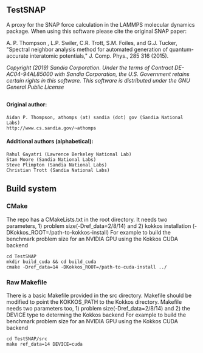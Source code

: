 <!----------------BEGIN-HEADER------------------------------------>
## TestSNAP

A proxy for the SNAP force calculation in the LAMMPS molecular dynamics package.
When using this software please cite the original SNAP paper:

A. P. Thompson , L.P. Swiler, C.R. Trott, S.M. Foiles, and G.J. Tucker, "Spectral neighbor analysis method for automated generation of quantum-accurate interatomic potentials," J. Comp. Phys., 285 316 (2015).

_Copyright (2019) Sandia Corporation. Under the terms of Contract DE-AC04-94AL85000 with Sandia Corporation, the U.S. Government retains certain rights in this software. This software is distributed under the GNU General Public License_
##

#### Original author:
    Aidan P. Thompson, athomps (at) sandia (dot) gov (Sandia National Labs)
    http://www.cs.sandia.gov/~athomps

#### Additional authors (alphabetical):
    Rahul Gayatri (Lawrence Berkeley National Lab)
    Stan Moore (Sandia National Labs)
    Steve Plimpton (Sandia National Labs)
    Christian Trott (Sandia National Labs)

## Build system
### CMake
The repo has a CMakeLists.txt in the root directory.
It needs two parameters, 1) problem size(-Dref_data=2/8/14) and 2) kokkos installation (-DKokkos_ROOT=/path-to-kokkos-install)
For example to build the benchmark problem size for an NVIDIA GPU using the Kokkos CUDA backend

    cd TestSNAP
    mkdir build_cuda && cd build_cuda
    cmake -Dref_data=14 -DKokkos_ROOT=/path-to-cuda-install ../

### Raw Makefile
There is a basic Makefile provided in the src directory. 
Makefile should be modified to point the KOKKOS_PATH to the Kokkos directory.
Makefile needs two parameters too, 1) problem size(-Dref_data=2/8/14) and 2) the DEVICE type to determing the Kokkos backend
For example to build the benchmark problem size for an NVIDIA GPU using the Kokkos CUDA backend

    cd TestSNAP/src
    make ref_data=14 DEVICE=cuda
<!-----------------END-HEADER------------------------------------->

